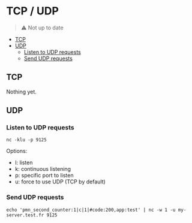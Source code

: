 # TCP / UDP


> :warning: Not up to date


<!-- START doctoc generated TOC please keep comment here to allow auto update -->
<!-- DON'T EDIT THIS SECTION, INSTEAD RE-RUN doctoc TO UPDATE -->

- [TCP](#tcp)
- [UDP](#udp)
  - [Listen to UDP requests](#listen-to-udp-requests)
  - [Send UDP requests](#send-udp-requests)

<!-- END doctoc generated TOC please keep comment here to allow auto update -->


TCP
------

Nothing yet.

UDP
------

### Listen to UDP requests

```
nc -klu -p 9125
```

Options: 
* l: listen
* k: continuous listening
* p: specific port to listen
* u: force to use UDP (TCP by default)

### Send UDP requests

```
echo 'pmn_second_counter:1|c|1|#code:200,app:test' | nc -w 1 -u my-server.test.fr 9125
```
